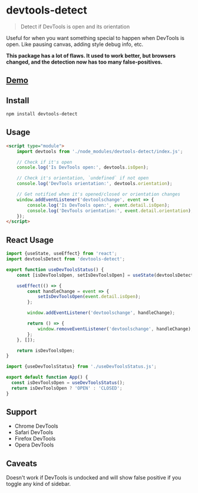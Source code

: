 # devtools-detect

> Detect if DevTools is open and its orientation

Useful for when you want something special to happen when DevTools is open. Like pausing canvas, adding style debug info, etc.

**This package has a lot of flaws. It used to work better, but browsers changed, and the detection now has too many false-positives.**

## [Demo](https://sindresorhus.com/devtools-detect)

## Install

```sh
npm install devtools-detect
```

## Usage

```html
<script type="module">
	import devtools from './node_modules/devtools-detect/index.js';

	// Check if it's open
	console.log('Is DevTools open:', devtools.isOpen);

	// Check it's orientation, `undefined` if not open
	console.log('DevTools orientation:', devtools.orientation);

	// Get notified when it's opened/closed or orientation changes
	window.addEventListener('devtoolschange', event => {
		console.log('Is DevTools open:', event.detail.isOpen);
		console.log('DevTools orientation:', event.detail.orientation);
	});
</script>
```

## React Usage
```jsx
import {useState, useEffect} from 'react';
import devtoolsDetect from 'devtools-detect';

export function useDevToolsStatus() {
	const [isDevToolsOpen, setIsDevToolsOpen] = useState(devtoolsDetect.isOpen);

	useEffect(() => {
		const handleChange = event => {
			setIsDevToolsOpen(event.detail.isOpen);
		};

		window.addEventListener('devtoolschange', handleChange);

		return () => {
			window.removeEventListener('devtoolschange', handleChange);
		};
	}, []);

	return isDevToolsOpen;
}
```
```jsx
import {useDevToolsStatus} from './useDevToolsStatus.js';

export default function App() {
  const isDevToolsOpen = useDevToolsStatus();
  return isDevToolsOpen ? 'OPEN' : 'CLOSED';
}
```

## Support

- Chrome DevTools
- Safari DevTools
- Firefox DevTools
- Opera DevTools

## Caveats

Doesn't work if DevTools is undocked and will show false positive if you toggle any kind of sidebar.
